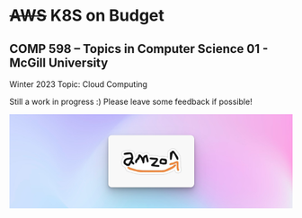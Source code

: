 # ~~AWS~~ K8S on Budget

## COMP 598 – Topics in Computer Science 01 - McGill University

Winter 2023 Topic: Cloud Computing

Still a work in progress :) Please leave some feedback if possible!

![amazing](https://raw.githubusercontent.com/awsonbudget/.github/main/profile/amazing.png)
